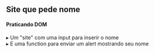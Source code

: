 ## Site que pede nome

#### Praticando DOM

▸ Um "site" com uma input para inserir o nome <br>
▸ E uma function para enviar um alert mostrando seu nome <br>
